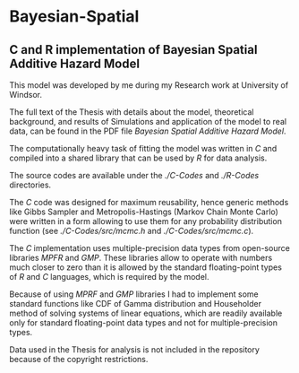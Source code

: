 # Bayesian-Spatial
## C and R implementation of Bayesian Spatial Additive Hazard Model

This model was developed by me during my Research work at University of Windsor.

The full text of the Thesis with details about the model, theoretical background, and results of Simulations and application of the model to real data, can be found in the PDF file *Bayesian Spatial Additive Hazard Model*.

The computationally heavy task of fitting the model was written in *C* and compiled into a shared library that can be used by *R* for data analysis.

The source codes are available under the *./C-Codes* and *./R-Codes* directories.

The *C* code was designed for maximum reusability, hence generic methods like Gibbs Sampler and Metropolis-Hastings (Markov Chain Monte Carlo) were written in a form allowing to use them for any probability distribution function (see *./C-Codes/src/mcmc.h* and *./C-Codes/src/mcmc.c*).

The *C* implementation uses multiple-precision data types from open-source libraries *MPFR* and *GMP*. These libraries allow to operate with numbers much closer to zero than it is allowed by the standard floating-point types of *R* and *C* languages, which is required by the model.

Because of using *MPRF* and *GMP* libraries I had to implement some standard functions like CDF of Gamma distribution and Householder method of solving systems of linear equations, which are readily available only for standard floating-point data types and not for multiple-precision types.

Data used in the Thesis for analysis is not included in the repository because of the copyright restrictions.
